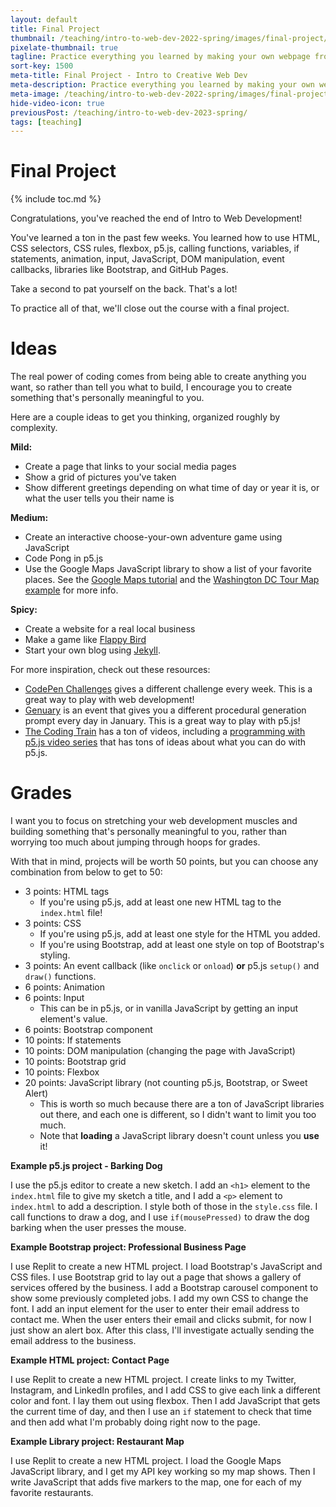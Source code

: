 ```yaml
---
layout: default
title: Final Project
thumbnail: /teaching/intro-to-web-dev-2022-spring/images/final-project/final-project.png
pixelate-thumbnail: true
tagline: Practice everything you learned by making your own webpage from scratch!
sort-key: 1500
meta-title: Final Project - Intro to Creative Web Dev
meta-description: Practice everything you learned by making your own webpage from scratch!
meta-image: /teaching/intro-to-web-dev-2022-spring/images/final-project/final-project.png
hide-video-icon: true
previousPost: /teaching/intro-to-web-dev-2023-spring/
tags: [teaching]
---
```


# Final Project

{% include toc.md %}

Congratulations, you've reached the end of Intro to Web Development!

You've learned a ton in the past few weeks. You learned how to use HTML, CSS selectors, CSS rules, flexbox, p5.js, calling functions, variables, if statements, animation, input, JavaScript, DOM manipulation, event callbacks, libraries like Bootstrap, and GitHub Pages.

Take a second to pat yourself on the back. That's a lot!

To practice all of that, we'll close out the course with a final project.

# Ideas

The real power of coding comes from being able to create anything you want, so rather than tell you what to build, I encourage you to create something that's personally meaningful to you.

Here are a couple ideas to get you thinking, organized roughly by complexity.

**Mild:**

- Create a page that links to your social media pages
- Show a grid of pictures you've taken
- Show different greetings depending on what time of day or year it is, or what the user tells you their name is

**Medium:**

- Create an interactive choose-your-own adventure game using JavaScript
- Code Pong in p5.js
- Use the Google Maps JavaScript library to show a list of your favorite places. See the [Google Maps tutorial](/tutorials/google-cloud/maps) and the [Washington DC Tour Map example](/examples/javascript/washington-dc-tour) for more info.

**Spicy:**

- Create a website for a real local business
- Make a game like [Flappy Bird](https://en.wikipedia.org/wiki/Flappy_Bird)
- Start your own blog using [Jekyll](/tutorials/html/jekyll).

For more inspiration, check out these resources:

- [CodePen Challenges](https://codepen.io/challenges) gives a different challenge every week. This is a great way to play with web development!
- [Genuary](https://genuary.art/prompts) is an event that gives you a different procedural generation prompt every day in January. This is a great way to play with p5.js!
- [The Coding Train](https://thecodingtrain.com/) has a ton of videos, including a [programming with p5.js video series](https://thecodingtrain.com/beginners/p5js/) that has tons of ideas about what you can do with p5.js.

# Grades

I want you to focus on stretching your web development muscles and building something that's personally meaningful to you, rather than worrying too much about jumping through hoops for grades.

With that in mind, projects will be worth 50 points, but you can choose any combination from below to get to 50:

- 3 points: HTML tags
  - If you're using p5.js, add at least one new HTML tag to the `index.html` file!
- 3 points: CSS
  - If you're using p5.js, add at least one style for the HTML you added.
  - If you're using Bootstrap, add at least one style on top of Bootstrap's styling.
- 3 points: An event callback (like `onclick` or `onload`) **or** p5.js `setup()` and `draw()` functions.
- 6 points: Animation
- 6 points: Input
  - This can be in p5.js, or in vanilla JavaScript by getting an input element's value.
- 6 points: Bootstrap component
- 10 points: If statements
- 10 points: DOM manipulation (changing the page with JavaScript)
- 10 points: Bootstrap grid
- 10 points: Flexbox
- 20 points: JavaScript library (not counting p5.js, Bootstrap, or Sweet Alert)
  - This is worth so much because there are a ton of JavaScript libraries out there, and each one is different, so I didn't want to limit you too much.
  - Note that **loading** a JavaScript library doesn't count unless you **use** it!

**Example p5.js project - Barking Dog**

I use the p5.js editor to create a new sketch. I add an `<h1>` element to the `index.html` file to give my sketch a title, and I add a `<p>` element to `index.html` to add a description. I style both of those in the `style.css` file. I call functions to draw a dog, and I use `if(mousePressed)` to draw the dog barking when the user presses the mouse.

**Example Bootstrap project: Professional Business Page**

I use Replit to create a new HTML project. I load Bootstrap's JavaScript and CSS files. I use Bootstrap grid to lay out a page that shows a gallery of services offered by the business. I add a Bootstrap carousel component to show some previously completed jobs. I add my own CSS to change the font. I add an input element for the user to enter their email address to contact me. When the user enters their email and clicks submit, for now I just show an alert box. After this class, I'll investigate actually sending the email address to the business.

**Example HTML project: Contact Page**

I use Replit to create a new HTML project. I create links to my Twitter, Instagram, and LinkedIn profiles, and I add CSS to give each link a different color and font. I lay them out using flexbox. Then I add JavaScript that gets the current time of day, and then I use an `if` statement to check that time and then add what I'm probably doing right now to the page.

**Example Library project: Restaurant Map**

I use Replit to create a new HTML project. I load the Google Maps JavaScript library, and I get my API key working so my map shows. Then I write JavaScript that adds five markers to the map, one for each of my favorite restaurants.
